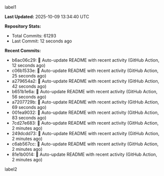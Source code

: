 
label1 
<!-- ACTIVITY_START -->
**Last Updated:** 2025-10-09 13:34:40 UTC

**Repository Stats:**
- Total Commits: 61293
- Last Commit: 12 seconds ago

**Recent Commits:**
- b6ac06c29: 🤖 Auto-update README with recent activity (GitHub Action, 12 seconds ago)
- c06b1533e: 🤖 Auto-update README with recent activity (GitHub Action, 25 seconds ago)
- a279654a2: 🤖 Auto-update README with recent activity (GitHub Action, 42 seconds ago)
- b651b1e6a: 🤖 Auto-update README with recent activity (GitHub Action, 56 seconds ago)
- a7207729b: 🤖 Auto-update README with recent activity (GitHub Action, 69 seconds ago)
- 001ea9032: 🤖 Auto-update README with recent activity (GitHub Action, 83 seconds ago)
- 7cd27e683: 🤖 Auto-update README with recent activity (GitHub Action, 2 minutes ago)
- 249dcdd73: 🤖 Auto-update README with recent activity (GitHub Action, 2 minutes ago)
- c6ab567cc: 🤖 Auto-update README with recent activity (GitHub Action, 2 minutes ago)
- 81e1b0014: 🤖 Auto-update README with recent activity (GitHub Action, 2 minutes ago)
<!-- ACTIVITY_END -->

label2
